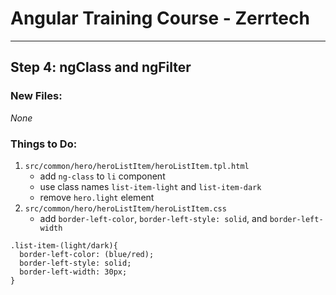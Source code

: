 # Angular Training Course - Zerrtech
-----

## Step 4: ngClass and ngFilter

### New Files:
*None*

### Things to Do:
1. `src/common/hero/heroListItem/heroListItem.tpl.html`
   * add `ng-class` to `li` component
   * use class names `list-item-light` and `list-item-dark`
   * remove `hero.light` element
2. `src/common/hero/heroListItem/heroListItem.css`
   * add `border-left-color`, `border-left-style: solid`, and `border-left-width`  
  ```
  .list-item-(light/dark){
    border-left-color: (blue/red);
    border-left-style: solid;
    border-left-width: 30px;
  }
  ```
